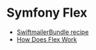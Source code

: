 # Symfony Flex

* [SwiftmailerBundle recipe](https://github.com/symfony/recipes/tree/main/symfony/swiftmailer-bundle/2.5)
* [How Does Flex Work](https://symfony.com/doc/3.x/setup/flex.html)
